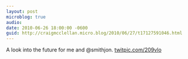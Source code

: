 ```yaml
---
layout: post
microblog: true
audio: 
date: 2010-06-26 18:00:00 -0600
guid: http://craigmcclellan.micro.blog/2010/06/27/t17127591046.html
---
```

A look into the future for me and @smithjon.  [twitpic.com/209vlo](http://twitpic.com/209vlo)
